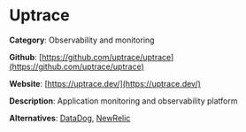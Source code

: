 
# Uptrace

**Category**: Observability and monitoring

**Github**: [https://github.com/uptrace/uptrace](https://github.com/uptrace/uptrace)

**Website**: [https://uptrace.dev/](https://uptrace.dev/)

**Description**:
Application monitoring and observability platform

**Alternatives**: [DataDog](https://www.datadoghq.com/), [NewRelic](https://newrelic.com/)
